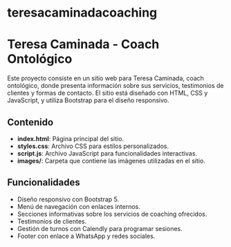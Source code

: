 # teresacaminadacoaching

# Teresa Caminada - Coach Ontológico

Este proyecto consiste en un sitio web para Teresa Caminada, coach ontológico, donde presenta información sobre sus servicios, testimonios de clientes y formas de contacto. El sitio está diseñado con HTML, CSS y JavaScript, y utiliza Bootstrap para el diseño responsivo.

## Contenido

- **index.html**: Página principal del sitio.
- **styles.css**: Archivo CSS para estilos personalizados.
- **script.js**: Archivo JavaScript para funcionalidades interactivas.
- **images/**: Carpeta que contiene las imágenes utilizadas en el sitio.

## Funcionalidades

- Diseño responsivo con Bootstrap 5.
- Menú de navegación con enlaces internos.
- Secciones informativas sobre los servicios de coaching ofrecidos.
- Testimonios de clientes.
- Gestión de turnos con Calendly para programar sesiones.
- Footer con enlace a WhatsApp y redes sociales.



